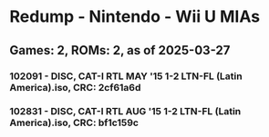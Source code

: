 # Redump - Nintendo - Wii U MIAs
## Games: 2, ROMs: 2, as of 2025-03-27

### 102091 - DISC, CAT-I RTL MAY '15 1-2 LTN-FL (Latin America).iso, CRC: 2cf61a6d
### 102831 - DISC, CAT-I RTL AUG '15 1-2 LTN-FL (Latin America).iso, CRC: bf1c159c
